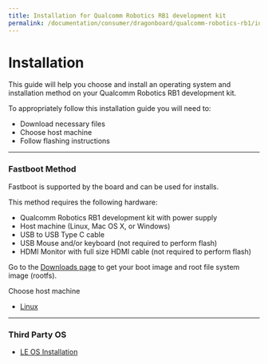 ```yaml
---
title: Installation for Qualcomm Robotics RB1 development kit
permalink: /documentation/consumer/dragonboard/qualcomm-robotics-rb1/installation/
---
```

# Installation

This guide will help you choose and install an operating system and installation method on your Qualcomm Robotics RB1 development kit.

To appropriately follow this installation guide you will need to:

- Download necessary files
- Choose host machine
- Follow flashing instructions

***

### Fastboot Method

Fastboot is supported by the board and can be used for installs.

This method requires the following hardware:

- Qualcomm Robotics RB1 development kit with power supply
- Host machine (Linux, Mac OS X, or Windows)
- USB to USB Type C cable
- USB Mouse and/or keyboard (not required to perform flash)
- HDMI Monitor with full size HDMI cable (not required to perform flash)

Go to the [Downloads page](../downloads/) to get your boot image and root file system image (rootfs).

Choose host machine

- [Linux](linux-fastboot.md)

***

### Third Party OS

- [LE OS Installation](le.md)

